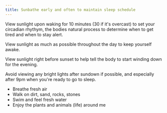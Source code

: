 ```yaml
---
title: Sunbathe early and often to maintain sleep schedule
---
```

View sunlight upon waking for 10 minutes (30 if it's overcast) to set your circadian rhythym, the bodies natural process to determine when to get tired and when to stay alert.

View sunlight as much as possible throughout the day to keep yourself awake.

View sunlight right before sunset to help tell the body to start winding down for the evening.

Avoid viewing any bright lights after sundown if possible, and especially after 9pm when you're ready to go to sleep.

- Breathe fresh air
- Walk on dirt, sand, rocks, stones
- Swim and feel fresh water
- Enjoy the plants and animals (life) around me